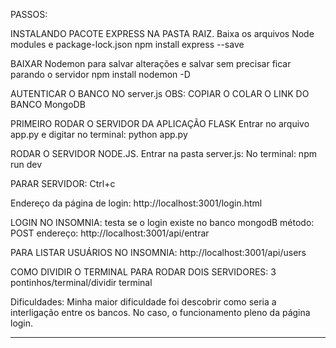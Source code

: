 PASSOS:

INSTALANDO PACOTE EXPRESS NA PASTA RAIZ. Baixa os arquivos Node modules e package-lock.json
npm install express --save


BAIXAR Nodemon para salvar alterações e salvar sem precisar ficar parando o servidor
npm install nodemon -D

AUTENTICAR O BANCO NO server.js
 OBS: COPIAR O COLAR O LINK DO BANCO MongoDB

PRIMEIRO RODAR O SERVIDOR DA APLICAÇÃO FLASK
Entrar no arquivo app.py e digitar no terminal: python app.py

RODAR O SERVIDOR NODE.JS. Entrar na pasta server.js:
No terminal: npm run dev

PARAR SERVIDOR:
Ctrl+c

Endereço da página de login:
http://localhost:3001/login.html

LOGIN NO INSOMNIA:
testa se o login existe no banco mongodB 
método: POST 
endereço: http://localhost:3001/api/entrar

PARA LISTAR USUÁRIOS NO INSOMNIA:
http://localhost:3001/api/users

COMO DIVIDIR O TERMINAL PARA RODAR DOIS SERVIDORES:
3 pontinhos/terminal/dividir terminal


Dificuldades:
Minha maior dificuldade foi descobrir como seria a interligação entre os bancos. No caso, o funcionamento pleno da página login. 

------------------------------------------------------
